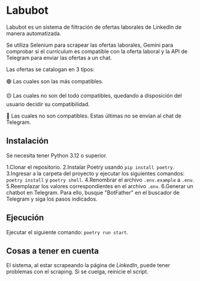 # Labubot
Labubot es un sistema de filtración de ofertas laborales de LinkedIn de manera automatizada.

Se utiliza Selenium para scrapear las ofertas laborales, Gemini para comprobar si el currículum es compatible con la oferta laboral y la API de Telegram para enviar las ofertas a un chat.

Las ofertas se catalogan en 3 tipos:

🟢 Las cuales son las más compatibles.

🟡 Las cuales no son del todo compatibles, quedando a disposición del usuario decidir su compatibilidad.

🔴 Las cuales no son compatibles. Estas últimas no se envían al chat de Telegram.

## Instalación
Se necesita tener Python 3.12 o superior.

1.Clonar el repositorio.
2.Instalar Poetry usando `pip install poetry`.
3.Ingresar a la carpeta del proyecto y ejecutar los siguientes comandos: `poetry install` y `poetry shell`.
4.Renombrar el archivo `.env.example` a `.env`.
5.Reemplazar los valores correspondientes en el archivo `.env`.
6.Generar un chatbot en Telegram. Para ello, busque "BotFather" en el buscador de Telegram y siga los pasos indicados.
   
## Ejecución
Ejecutar el siguiente comando: `poetry run start`.

## Cosas a tener en cuenta
El sistema, al estar scrapeando la página de *LinkedIn*, puede tener problemas con el scraping. Si se cuelga, reinicie el script.

